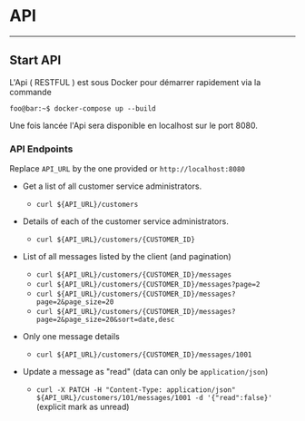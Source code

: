 # API

---

## Start API

L'Api ( RESTFUL ) est sous Docker pour démarrer rapidement via la commande

```console
foo@bar:~$ docker-compose up --build
```

Une fois lancée l'Api sera disponible en localhost sur le port 8080.

### API Endpoints

Replace `API_URL` by the one provided or `http://localhost:8080`

- Get a list of all customer service administrators.

  - `curl ${API_URL}/customers`

- Details of each of the customer service administrators.

  - `curl ${API_URL}/customers/{CUSTOMER_ID}`

- List of all messages listed by the client (and pagination)

  - `curl ${API_URL}/customers/{CUSTOMER_ID}/messages`
  - `curl ${API_URL}/customers/{CUSTOMER_ID}/messages?page=2`
  - `curl ${API_URL}/customers/{CUSTOMER_ID}/messages?page=2&page_size=20`
  - `curl ${API_URL}/customers/{CUSTOMER_ID}/messages?page=2&page_size=20&sort=date,desc`

- Only one message details

  - `curl ${API_URL}/customers/{CUSTOMER_ID}/messages/1001`

- Update a message as "read" (data can only be `application/json`)
  - `curl -X PATCH -H "Content-Type: application/json" ${API_URL}/customers/101/messages/1001 -d '{"read":false}'` (explicit mark as unread)
